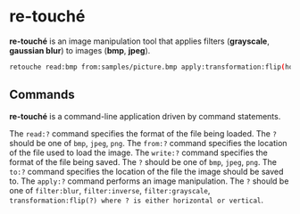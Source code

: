 # re-touché

**re-touché** is an image manipulation tool that applies filters (**grayscale**, **gaussian blur**) to images (**bmp**, **jpeg**).

```bash
retouche read:bmp from:samples/picture.bmp apply:transformation:flip(horizontal) apply:filter:grayscale write:bmp to:samples/grayscaled.bmp
```

## Commands

**re-touché** is a command-line application driven by command statements.

The `read:?` command specifies the format of the file being loaded. The `?` should be one of `bmp`, `jpeg`, `png`.
The `from:?` command specifies the location of the file used to load the image.
The `write:?` command specifies the format of the file being saved. The `?` should be one of `bmp`, `jpeg`, `png`.
The `to:?` command specifies the location of the file the image should be saved to.
The `apply:?` command performs an image manipulation. The `?` should be one of `filter:blur`, `filter:inverse`, `filter:grayscale`, `transformation:flip(?) where ? is either horizontal or vertical`.
